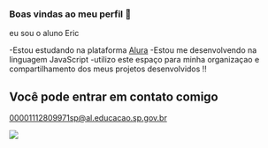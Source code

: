 ### Boas vindas ao meu perfil 💜

eu sou o aluno Eric

-Estou estudando na plataforma [Alura](https://cursos.alura.com.br)
-Estou me desenvolvendo na linguagem JavaScript
-utilizo este espaço para minha organizaçao e compartilhamento dos meus projetos desenvolvidos !!




## Você pode entrar em contato comigo 

00001112809971sp@al.educacao.sp.gov.br



![](https://tenor.com/pt-BR/view/dog-dogs-valentinesday-golden-retriever-heart-gif-14143546451508540204)
